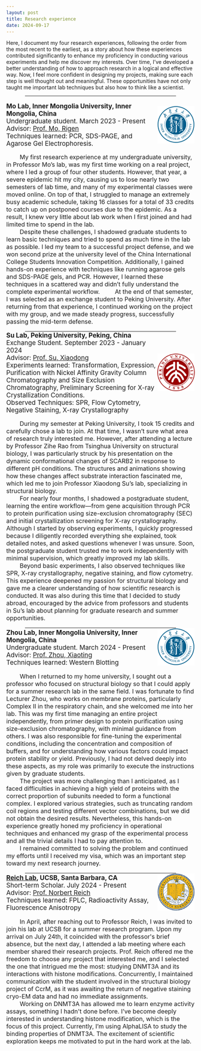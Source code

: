 ```yaml
---
layout: post
title: Research experience
date: 2024-09-17
---
```



Here, I document my four research experiences, following the order from the most recent to the earliest, as a story about how these experiences contributed significantly to enhance my proficiency in conducting various experiments and help me discover my interests. Over time, I’ve developed a better understanding of how to approach research in a logical and effective way. Now, I feel more confident in designing my projects, making sure each step is well thought out and meaningful. These opportunities have not only taught me important lab techniques but also how to think like a scientist.

<hr style="width: 80%; margin: 0 auto;"><br>

 <div style="flex: 0 1 100%; display: flex; align-items: center;">
  <div style="flex: 1;">
    <strong style="font-size: 17px; margin-bottom: 0;">Mo Lab, Inner Mongolia University, Inner Mongolia, China</strong>
    <p style="font-size: 17px; margin: 0;">Undergraduate student. March 2023 - Present</p>
    <p style="font-size: 17px; margin: 0;">Advisor: <a href="https://smkxxy.imu.edu.cn/info/1050/3124.htm" target="_blank">Prof. Mo, Rigen</a></p>
    <p style="font-size: 17px; margin: 0;">Techniques learned: PCR, SDS-PAGE, and Agarose Gel Electrophoresis.</p>
  </div>
  <div>
    <img src="/assets/img/IMU.png" alt="IMU" style="height: 100px;">
  </div>
</div>
<p style="font-size: 16px;">&nbsp;&nbsp;&nbsp;&nbsp;&nbsp;&nbsp;&nbsp;&nbsp;My first research experience at my undergraduate university, in Professor Mo’s lab, was my first time working on a real project, where I led a group of four other students. However, that year, a severe epidemic hit my city, causing us to lose nearly two semesters of lab time, and many of my experimental classes were moved online. On top of that, I struggled to manage an extremely busy academic schedule, taking 16 classes for a total of 33 credits to catch up on postponed courses due to the epidemic. As a result, I knew very little about lab work when I first joined and had limited time to spend in the lab.<br>
&nbsp;&nbsp;&nbsp;&nbsp;&nbsp;&nbsp;&nbsp;&nbsp;Despite these challenges, I shadowed graduate students to learn basic techniques and tried to spend as much time in the lab as possible. I led my team to a successful project defense, and we won second prize at the university level of the China International College Students Innovation Competition. Additionally, I gained hands-on experience with techniques like running agarose gels and SDS-PAGE gels, and PCR. However, I learned these techniques in a scattered way and didn’t fully understand the complete experimental workflow.
&nbsp;&nbsp;&nbsp;&nbsp;&nbsp;&nbsp;&nbsp;&nbsp;At the end of that semester, I was selected as an exchange student to Peking University. After returning from that experience, I continued working on the project with my group, and we made steady progress, successfully passing the mid-term defense.</p>

<hr style="width: 80%; margin: 0 auto;">

<div style="flex: 0 1 100%; display: flex; align-items: center;">
  <div style="flex: 1;">
    <strong style="font-size: 17px; margin-bottom: 0;">
      <a href="https://www.bio.pku.edu.cn/homes/Index/news_cont_jl/17/63.html" target="_blank" style="font-size: 17px; color: inherit; text-decoration: none;">Su Lab</a>, Peking University, Peking, China
    </strong>
    <p style="font-size: 17px; margin: 0;">Exchange Student. September 2023 - January 2024</p>
    <p style="font-size: 17px; margin: 0;">Advisor: <a href="https://www.bio.pku.edu.cn/enhomes/news/teacher_dis/63.html" target="_blank">Prof. Su, Xiaodong</a></p>
    <p style="font-size: 17px; margin: 0;">Experiments learned: Transformation, Expression, Purification with Nickel Affinity Gravity Column Chromatography and Size Exclusion Chromatography, Preliminary Screening for X-ray Crystallization Conditions.</p>
    <p style="font-size: 17px; margin: 0;">Observed Techniques: SPR, Flow Cytometry, Negative Staining, X-ray Crystallography</p>
  </div>
  <div>
    <img src="/assets/img/PKU.png" alt="PKU" style="height: 100px;">
  </div>
</div>
<p style="font-size: 16px;">&nbsp;&nbsp;&nbsp;&nbsp;&nbsp;&nbsp;&nbsp;&nbsp;During my semester at Peking University, I took 15 credits and carefully chose a lab to join. At that time, I wasn’t sure what area of research truly interested me. However, after attending a lecture by Professor Zihe Rao from Tsinghua University on structural biology, I was particularly struck by his presentation on the dynamic conformational changes of SCARB2 in response to different pH conditions. The structures and animations showing how these changes affect substrate interaction fascinated me, which led me to join Professor Xiaodong Su’s lab, specializing in structural biology.<br>
&nbsp;&nbsp;&nbsp;&nbsp;&nbsp;&nbsp;&nbsp;&nbsp;For nearly four months, I shadowed a postgraduate student, learning the entire workflow—from gene acquisition through PCR to protein purification using size-exclusion chromatography (SEC) and initial crystallization screening for X-ray crystallography. Although I started by observing experiments, I quickly progressed because I diligently recorded everything she explained, took detailed notes, and asked questions whenever I was unsure. Soon, the postgraduate student trusted me to work independently with minimal supervision, which greatly improved my lab skills.<br>
&nbsp;&nbsp;&nbsp;&nbsp;&nbsp;&nbsp;&nbsp;&nbsp;Beyond basic experiments, I also observed techniques like SPR, X-ray crystallography, negative staining, and flow cytometry. This experience deepened my passion for structural biology and gave me a clearer understanding of how scientific research is conducted. It was also during this time that I decided to study abroad, encouraged by the advice from professors and students in Su’s lab about planning for graduate research and summer opportunities.</p>

<hr style="width: 80%; margin: 0 auto;">

<div style="flex: 0 1 100%; display: flex; align-items: center;">
  <div style="flex: 1;">
    <strong style="font-size: 17px; margin-bottom: 0;">
      Zhou Lab, Inner Mongolia University, Inner Mongolia, China
    </strong>
    <p style="font-size: 17px; margin: 0;">Undergraduate student. March 2024 - Present</p>
    <p style="font-size: 17px; margin: 0;">Advisor: <a href="https://smkxxy.imu.edu.cn/info/1043/3217.htm" target="_blank">Prof. Zhou, Xiaoting</a></p>
    <p style="font-size: 17px; margin: 0;">Techniques learned: Western Blotting</p>
  </div>
  <div>
    <img src="/assets/img/IMU.png" alt="IMU" style="height: 100px;">
  </div>
</div>
<p style="font-size: 16px;">&nbsp;&nbsp;&nbsp;&nbsp;&nbsp;&nbsp;&nbsp;&nbsp;When I returned to my home university, I sought out a professor who focused on structural biology so that I could apply for a summer research lab in the same field. I was fortunate to find Lecturer Zhou, who works on membrane proteins, particularly Complex II in the respiratory chain, and she welcomed me into her lab. This was my first time managing an entire project independently, from primer design to protein purification using size-exclusion chromatography, with minimal guidance from others. I was also responsible for fine-tuning the experimental conditions, including the concentration and composition of buffers, and for understanding how various factors could impact protein stability or yield. Previously, I had not delved deeply into these aspects, as my role was primarily to execute the instructions given by graduate students.<br>
&nbsp;&nbsp;&nbsp;&nbsp;&nbsp;&nbsp;&nbsp;&nbsp;The project was more challenging than I anticipated, as I faced difficulties in achieving a high yield of proteins with the correct proportion of subunits needed to form a functional complex. I explored various strategies, such as truncating random coil regions and testing different vector combinations, but we did not obtain the desired results. Nevertheless, this hands-on experience greatly honed my proficiency in operational techniques and enhanced my grasp of the experimental process and all the trivial details I had to pay attention to.<br>
&nbsp;&nbsp;&nbsp;&nbsp;&nbsp;&nbsp;&nbsp;&nbsp;I remained committed to solving the problem and continued my efforts until I received my visa, which was an important step toward my next research journey.</p>

<hr style="width: 80%; margin: 0 auto;">

 <div style="flex: 0 1 100%; display: flex; align-items: center;">
  <div style="flex: 1;">
    <strong style="font-size: 17px; margin-bottom: 0;">
      <a href="https://reich.chem.ucsb.edu/" target="_blank" style="font-size: 17px;">Reich Lab</a>, UCSB, Santa Barbara, CA
    </strong>
    <p style="font-size: 17px; margin: 0;">Short-term Scholar. July 2024 - Present</p>
    <p style="font-size: 17px; margin: 0;">Advisor: <a href="https://reich.chem.ucsb.edu/people/norbert-reich" target="_blank" style="font-size: 17px;">Prof. Norbert Reich</a></p>
    <p style="font-size: 17px; margin: 0;">Techniques learned: FPLC, Radioactivity Assay, Fluorescence Anisotropy</p>
  </div>
  <div>
    <img src="/assets/img/UCSB.png" alt="UCSB" style="height: 100px;">
  </div>
</div>
<p style="font-size: 16px;">&nbsp;&nbsp;&nbsp;&nbsp;&nbsp;&nbsp;&nbsp;&nbsp;In April, after reaching out to Professor Reich, I was invited to join his lab at UCSB for a summer research program. Upon my arrival on July 24th, it coincided with the professor's brief absence, but the next day, I attended a lab meeting where each member shared their research projects. Prof. Reich offered me the freedom to choose any project that interested me, and I selected the one that intrigued me the most: studying DNMT3A and its interactions with histone modifications. Concurrently, I maintained communication with the student involved in the structural biology project of CcrM, as it was awaiting the return of negative staining cryo-EM data and had no immediate assignments.<br>
&nbsp;&nbsp;&nbsp;&nbsp;&nbsp;&nbsp;&nbsp;&nbsp;Working on DNMT3A has allowed me to learn enzyme activity assays, something I hadn't done before. I’ve become deeply interested in understanding histone modification, which is the focus of this project. Currently, I’m using AlphaLISA to study the binding properties of DNMT3A. The excitement of scientific exploration keeps me motivated to put in the hard work at the lab.</p>
